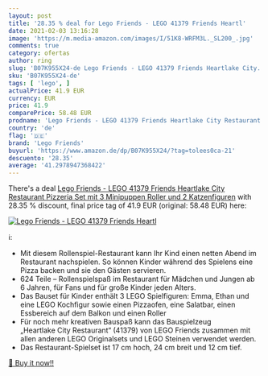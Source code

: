 ```yaml
---
layout: post
title: '28.35 % deal for Lego Friends - LEGO 41379 Friends Heartl'
date: 2021-02-03 13:16:28
image: 'https://m.media-amazon.com/images/I/51K8-WRFM3L._SL200_.jpg'
comments: true
category: ofertas
author: ring
slug: 'B07K955X24-de Lego Friends - LEGO 41379 Friends Heartlake City...'
sku: 'B07K955X24-de'
tags: [ 'lego', ]
actualPrice: 41.9 EUR
currency: EUR
price: 41.9
comparePrice: 58.48 EUR
prodname: 'Lego Friends - LEGO 41379 Friends Heartlake City Restaurant  Pizzeria Set mit 3 Minipuppen  Roller und 2 Katzenfiguren'
country: 'de'
flag: '🇩🇪'
brand: 'Lego Friends'
buyurl: 'https://www.amazon.de/dp/B07K955X24/?tag=tolees0ca-21'
descuento: '28.35'
average: '41.2978947368422'
---
```


There's a deal [Lego Friends - LEGO 41379 Friends Heartlake City Restaurant  Pizzeria Set mit 3 Minipuppen  Roller und 2 Katzenfiguren](https://www.amazon.de/dp/B07K955X24/?tag=tolees0ca-21)  with  28.35 % discount, final price tag of  41.9 EUR (original: 58.48 EUR) here:

[![Lego Friends - LEGO 41379 Friends Heartl](https://m.media-amazon.com/images/I/51K8-WRFM3L._SL200_.jpg)](https://www.amazon.de/dp/B07K955X24/?tag=tolees0ca-21)

ℹ️:

- Mit diesem Rollenspiel-Restaurant kann Ihr Kind einen netten Abend im Restaurant nachspielen. So können Kinder während des Spielens eine Pizza backen und sie den Gästen servieren.
- 624 Teile – Rollenspielspaß im Restaurant für Mädchen und Jungen ab 6 Jahren, für Fans und für große Kinder jeden Alters.
- Das Bauset für Kinder enthält 3 LEGO Spielfiguren: Emma, Ethan und eine LEGO Kochfigur sowie einen Pizzaofen, eine Salatbar, einen Essbereich auf dem Balkon und einen Roller
- Für noch mehr kreativen Bauspaß kann das Bauspielzeug „Heartlake City Restaurant“ (41379) von LEGO Friends zusammen mit allen anderen LEGO Originalsets und LEGO Steinen verwendet werden.
- Das Restaurant-Spielset ist 17 cm hoch, 24 cm breit und 12 cm tief.

[🛒 Buy it now!!](https://www.amazon.de/dp/B07K955X24/?tag=tolees0ca-21)

